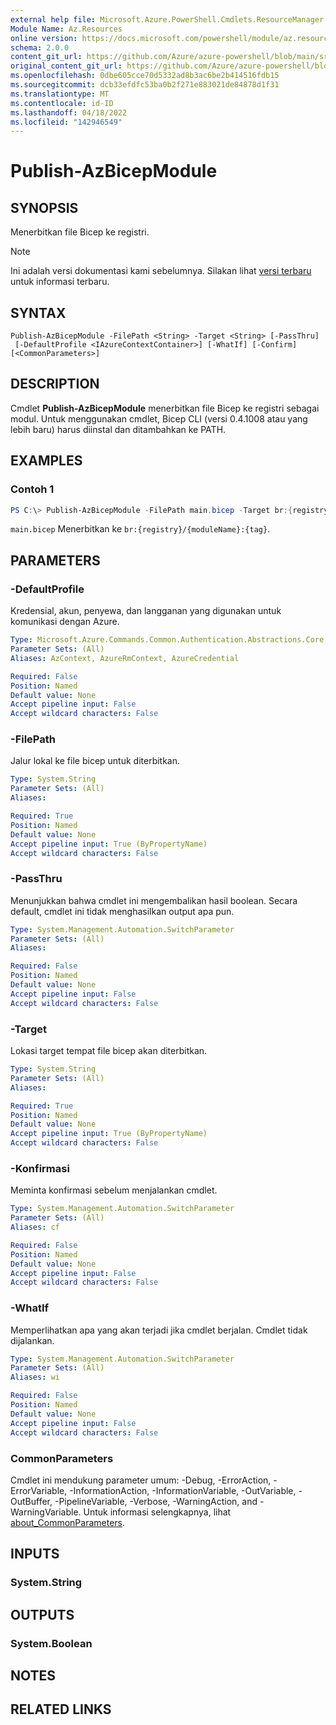 ```yaml
---
external help file: Microsoft.Azure.PowerShell.Cmdlets.ResourceManager.dll-Help.xml
Module Name: Az.Resources
online version: https://docs.microsoft.com/powershell/module/az.resources/publish-azbicepmodule
schema: 2.0.0
content_git_url: https://github.com/Azure/azure-powershell/blob/main/src/Resources/Resources/help/Publish-AzBicepModule.md
original_content_git_url: https://github.com/Azure/azure-powershell/blob/main/src/Resources/Resources/help/Publish-AzBicepModule.md
ms.openlocfilehash: 0dbe605cce70d5332ad8b3ac6be2b414516fdb15
ms.sourcegitcommit: dcb33efdfc53ba0b2f271e883021de84878d1f31
ms.translationtype: MT
ms.contentlocale: id-ID
ms.lasthandoff: 04/18/2022
ms.locfileid: "142946549"
---
```

# Publish-AzBicepModule

## SYNOPSIS
Menerbitkan file Bicep ke registri.

> [!NOTE]
>Ini adalah versi dokumentasi kami sebelumnya. Silakan lihat [versi terbaru](/powershell/module/az.resources/publish-azbicepmodule) untuk informasi terbaru.

## SYNTAX

```
Publish-AzBicepModule -FilePath <String> -Target <String> [-PassThru]
 [-DefaultProfile <IAzureContextContainer>] [-WhatIf] [-Confirm] [<CommonParameters>]
```

## DESCRIPTION
Cmdlet **Publish-AzBicepModule** menerbitkan file Bicep ke registri sebagai modul. Untuk menggunakan cmdlet, Bicep CLI (versi 0.4.1008 atau yang lebih baru) harus diinstal dan ditambahkan ke PATH.

## EXAMPLES

### Contoh 1
```powershell
PS C:\> Publish-AzBicepModule -FilePath main.bicep -Target br:{registry}/{moduleName}:{tag}
```

`main.bicep` Menerbitkan ke `br:{registry}/{moduleName}:{tag}`.

## PARAMETERS

### -DefaultProfile
Kredensial, akun, penyewa, dan langganan yang digunakan untuk komunikasi dengan Azure.

```yaml
Type: Microsoft.Azure.Commands.Common.Authentication.Abstractions.Core.IAzureContextContainer
Parameter Sets: (All)
Aliases: AzContext, AzureRmContext, AzureCredential

Required: False
Position: Named
Default value: None
Accept pipeline input: False
Accept wildcard characters: False
```

### -FilePath
Jalur lokal ke file bicep untuk diterbitkan.

```yaml
Type: System.String
Parameter Sets: (All)
Aliases:

Required: True
Position: Named
Default value: None
Accept pipeline input: True (ByPropertyName)
Accept wildcard characters: False
```

### -PassThru
Menunjukkan bahwa cmdlet ini mengembalikan hasil boolean. Secara default, cmdlet ini tidak menghasilkan output apa pun.

```yaml
Type: System.Management.Automation.SwitchParameter
Parameter Sets: (All)
Aliases:

Required: False
Position: Named
Default value: None
Accept pipeline input: False
Accept wildcard characters: False
```

### -Target
Lokasi target tempat file bicep akan diterbitkan.

```yaml
Type: System.String
Parameter Sets: (All)
Aliases:

Required: True
Position: Named
Default value: None
Accept pipeline input: True (ByPropertyName)
Accept wildcard characters: False
```

### -Konfirmasi
Meminta konfirmasi sebelum menjalankan cmdlet.

```yaml
Type: System.Management.Automation.SwitchParameter
Parameter Sets: (All)
Aliases: cf

Required: False
Position: Named
Default value: None
Accept pipeline input: False
Accept wildcard characters: False
```

### -WhatIf
Memperlihatkan apa yang akan terjadi jika cmdlet berjalan.
Cmdlet tidak dijalankan.

```yaml
Type: System.Management.Automation.SwitchParameter
Parameter Sets: (All)
Aliases: wi

Required: False
Position: Named
Default value: None
Accept pipeline input: False
Accept wildcard characters: False
```

### CommonParameters
Cmdlet ini mendukung parameter umum: -Debug, -ErrorAction, -ErrorVariable, -InformationAction, -InformationVariable, -OutVariable, -OutBuffer, -PipelineVariable, -Verbose, -WarningAction, and -WarningVariable. Untuk informasi selengkapnya, lihat [about_CommonParameters](http://go.microsoft.com/fwlink/?LinkID=113216).

## INPUTS

### System.String

## OUTPUTS

### System.Boolean

## NOTES

## RELATED LINKS
